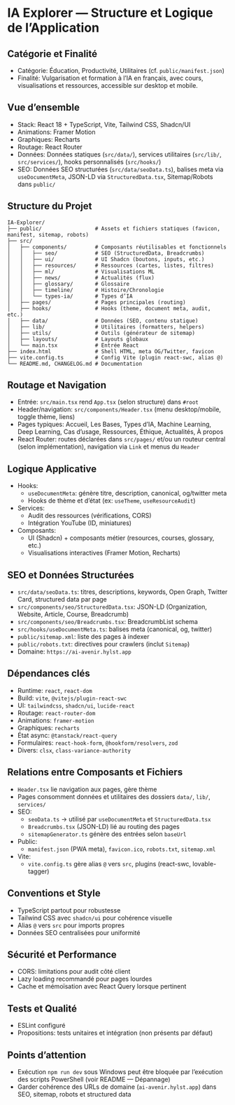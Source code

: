 # IA Explorer — Structure et Logique de l’Application

## Catégorie et Finalité
- Catégorie: Éducation, Productivité, Utilitaires (cf. `public/manifest.json`)
- Finalité: Vulgarisation et formation à l’IA en français, avec cours, visualisations et ressources, accessible sur desktop et mobile.

## Vue d’ensemble
- Stack: React 18 + TypeScript, Vite, Tailwind CSS, Shadcn/UI
- Animations: Framer Motion
- Graphiques: Recharts
- Routage: React Router
- Données: Données statiques (`src/data/`), services utilitaires (`src/lib/`, `src/services/`), hooks personnalisés (`src/hooks/`)
- SEO: Données SEO structurées (`src/data/seoData.ts`), balises meta via `useDocumentMeta`, JSON-LD via `StructuredData.tsx`, Sitemap/Robots dans `public/`

## Structure du Projet
```
IA-Explorer/
├── public/                 # Assets et fichiers statiques (favicon, manifest, sitemap, robots)
├── src/
│   ├── components/         # Composants réutilisables et fonctionnels
│   │   ├── seo/            # SEO (StructuredData, Breadcrumbs)
│   │   ├── ui/             # UI Shadcn (boutons, inputs, etc.)
│   │   ├── resources/      # Ressources (cartes, listes, filtres)
│   │   ├── ml/             # Visualisations ML
│   │   ├── news/           # Actualités (flux)
│   │   ├── glossary/       # Glossaire
│   │   ├── timeline/       # Histoire/Chronologie
│   │   └── types-ia/       # Types d’IA
│   ├── pages/              # Pages principales (routing)
│   ├── hooks/              # Hooks (theme, document meta, audit, etc.)
│   ├── data/               # Données (SEO, contenu statique)
│   ├── lib/                # Utilitaires (formatters, helpers)
│   ├── utils/              # Outils (générateur de sitemap)
│   ├── layouts/            # Layouts globaux
│   └── main.tsx            # Entrée React
├── index.html              # Shell HTML, meta OG/Twitter, favicon
├── vite.config.ts          # Config Vite (plugin react-swc, alias @)
└── README.md, CHANGELOG.md # Documentation
```

## Routage et Navigation
- Entrée: `src/main.tsx` rend `App.tsx` (selon structure) dans `#root`
- Header/navigation: `src/components/Header.tsx` (menu desktop/mobile, toggle thème, liens)
- Pages typiques: Accueil, Les Bases, Types d’IA, Machine Learning, Deep Learning, Cas d’usage, Ressources, Éthique, Actualités, À propos
- React Router: routes déclarées dans `src/pages/` et/ou un routeur central (selon implémentation), navigation via `Link` et menus du `Header`

## Logique Applicative
- Hooks:
  - `useDocumentMeta`: génère titre, description, canonical, og/twitter meta
  - Hooks de thème et d’état (ex: `useTheme`, `useResourceAudit`)
- Services:
  - Audit des ressources (vérifications, CORS)
  - Intégration YouTube (ID, miniatures)
- Composants:
  - UI (Shadcn) + composants métier (resources, courses, glossary, etc.)
  - Visualisations interactives (Framer Motion, Recharts)

## SEO et Données Structurées
- `src/data/seoData.ts`: titres, descriptions, keywords, Open Graph, Twitter Card, structured data par page
- `src/components/seo/StructuredData.tsx`: JSON-LD (Organization, Website, Article, Course, Breadcrumb)
- `src/components/seo/Breadcrumbs.tsx`: BreadcrumbList schema
- `src/hooks/useDocumentMeta.ts`: balises meta (canonical, og, twitter)
- `public/sitemap.xml`: liste des pages à indexer
- `public/robots.txt`: directives pour crawlers (inclut `Sitemap`)
- Domaine: `https://ai-avenir.hylst.app`

## Dépendances clés
- Runtime: `react`, `react-dom`
- Build: `vite`, `@vitejs/plugin-react-swc`
- UI: `tailwindcss`, `shadcn/ui`, `lucide-react`
- Routage: `react-router-dom`
- Animations: `framer-motion`
- Graphiques: `recharts`
- État async: `@tanstack/react-query`
- Formulaires: `react-hook-form`, `@hookform/resolvers`, `zod`
- Divers: `clsx`, `class-variance-authority`

## Relations entre Composants et Fichiers
- `Header.tsx` lie navigation aux pages, gère thème
- Pages consomment données et utilitaires des dossiers `data/`, `lib/`, `services/`
- SEO:
  - `seoData.ts` → utilisé par `useDocumentMeta` et `StructuredData.tsx`
  - `Breadcrumbs.tsx` (JSON-LD) lié au routing des pages
  - `sitemapGenerator.ts` génère des entrées selon `baseUrl`
- Public:
  - `manifest.json` (PWA meta), `favicon.ico`, `robots.txt`, `sitemap.xml`
- Vite:
  - `vite.config.ts` gère alias `@` vers `src`, plugins (react-swc, lovable-tagger)

## Conventions et Style
- TypeScript partout pour robustesse
- Tailwind CSS avec `shadcn/ui` pour cohérence visuelle
- Alias `@` vers `src` pour imports propres
- Données SEO centralisées pour uniformité

## Sécurité et Performance
- CORS: limitations pour audit côté client
- Lazy loading recommandé pour pages lourdes
- Cache et mémoïsation avec React Query lorsque pertinent

## Tests et Qualité
- ESLint configuré
- Propositions: tests unitaires et intégration (non présents par défaut)

## Points d’attention
- Exécution `npm run dev` sous Windows peut être bloquée par l’exécution des scripts PowerShell (voir README — Dépannage)
- Garder cohérence des URLs de domaine (`ai-avenir.hylst.app`) dans SEO, sitemap, robots et structured data